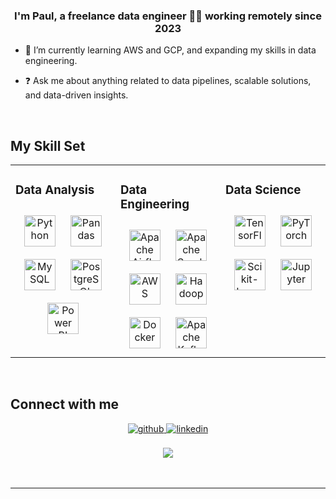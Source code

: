<div align="center">

</div>  
  

### <div align="center"> I'm Paul, a freelance data engineer 👨‍💻 working remotely since 2023</div>  
  

- 🌱  I’m currently learning AWS and GCP, and expanding my skills in data engineering.
  

- ❓ Ask me about anything related to data pipelines, scalable solutions, and data-driven insights.


<br/>  


## My Skill Set  
<table><tr><td valign="top" width="33%">



### Data Analysis  
<div align="center">  
<a href="https://www.python.org/" target="_blank"><img style="margin: 10px" src="https://www.vectorlogo.zone/logos/python/python-icon.svg" alt="Python" height="50" /></a>  
<a href="https://pandas.pydata.org/" target="_blank"><img style="margin: 10px" src="https://upload.wikimedia.org/wikipedia/commons/e/ed/Pandas_logo.svg" alt="Pandas" height="50" /></a>  
<a href="https://www.mysql.com/" target="_blank"><img style="margin: 10px" src="https://www.vectorlogo.zone/logos/mysql/mysql-official.svg" alt="MySQL" height="50" /></a>  
<a href="https://www.postgresql.org/" target="_blank"><img style="margin: 10px" src="https://www.vectorlogo.zone/logos/postgresql/postgresql-icon.svg" alt="PostgreSQL" height="50" /></a>  
<a href="https://powerbi.microsoft.com/" target="_blank"><img style="margin: 10px" src="https://uxwing.com/wp-content/themes/uxwing/download/brands-and-social-media/power-bi-icon.png" alt="Power BI" height="50" />
</a>  
</div>
</div>

</td><td valign="top" width="33%">



### Data Engineering  
<div align="center">  
<a href="https://airflow.apache.org/" target="_blank"><img style="margin: 10px" src="https://icon.icepanel.io/Technology/svg/Apache-Airflow.svg" alt="Apache Airflow" height="50" /></a>  
<a href="https://spark.apache.org/" target="_blank"><img style="margin: 10px" src="https://www.vectorlogo.zone/logos/apache_spark/apache_spark-icon.svg" alt="Apache Spark" height="50" /></a>  
<a href="https://aws.amazon.com/" target="_blank"><img style="margin: 10px" src="https://www.vectorlogo.zone/logos/amazon_aws/amazon_aws-icon.svg" alt="AWS" height="50" /></a>  
<a href="https://hadoop.apache.org/" target="_blank"><img style="margin: 10px" src="https://www.vectorlogo.zone/logos/apache_hadoop/apache_hadoop-icon.svg" alt="Hadoop" height="50" /></a>  
<a href="https://www.docker.com/" target="_blank"><img style="margin: 10px" src="https://www.vectorlogo.zone/logos/docker/docker-icon.svg" alt="Docker" height="50" /></a>  
<a href="https://kafka.apache.org/" target="_blank"><img style="margin: 10px" src="https://www.vectorlogo.zone/logos/apache_kafka/apache_kafka-icon.svg" alt="Apache Kafka" height="50" /></a>  
</div>

</td><td valign="top" width="33%">



### Data Science  
<div align="center">  
<a href="https://www.tensorflow.org/" target="_blank"><img style="margin: 10px" src="https://upload.wikimedia.org/wikipedia/commons/2/2d/Tensorflow_logo.svg" alt="TensorFlow" height="50" /></a>  
<a href="https://pytorch.org/" target="_blank"><img style="margin: 10px" src="https://upload.wikimedia.org/wikipedia/commons/1/10/PyTorch_logo_icon.svg" alt="PyTorch" height="50" /></a>  
<a href="https://scikit-learn.org/" target="_blank"><img style="margin: 10px" src="https://upload.wikimedia.org/wikipedia/commons/0/05/Scikit_learn_logo_small.svg" alt="Scikit-Learn" height="50" /></a>  
<a href="https://jupyter.org/" target="_blank"><img style="margin: 10px" src="https://upload.wikimedia.org/wikipedia/commons/thumb/3/38/Jupyter_logo.svg/1280px-Jupyter_logo.svg.png" alt="Jupyter" height="50" /></a>  

</div>

</td></tr></table>  

<br/>  


## Connect with me  
<div align="center">
<a href="https://github.com/trafalgar-dev" target="_blank">
<img src=https://img.shields.io/badge/github-%2324292e.svg?&style=for-the-badge&logo=github&logoColor=white alt=github style="margin-bottom: 5px;" />
</a>
<a href="https://linkedin.com/in/www.linkedin.com/in/paulrzamudio/" target="_blank">
<img src=https://img.shields.io/badge/linkedin-%231E77B5.svg?&style=for-the-badge&logo=linkedin&logoColor=white alt=linkedin style="margin-bottom: 5px;" />
</a>  
</div>  
  

<br/>  




<div align="center">
<img src="https://komarev.com/ghpvc/?username=trafalgar-dev&&style=flat-square" align="center" />
</div>  
  

<br/>  

<div align="center"></div>
<br />

----

